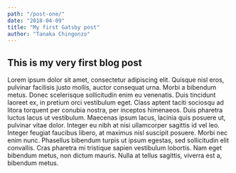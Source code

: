 ```yaml
---
path: "/post-one/"
date: "2018-04-09"
title: "My first Gatsby post"
author: "Tanaka Chingonzo"
---
```


## This is my very first blog post

Lorem ipsum dolor sit amet, consectetur adipiscing elit. Quisque nisl eros,
pulvinar facilisis justo mollis, auctor consequat urna. Morbi a bibendum metus.
Donec scelerisque sollicitudin enim eu venenatis. Duis tincidunt laoreet ex,
in pretium orci vestibulum eget. Class aptent taciti sociosqu ad litora torquent
per conubia nostra, per inceptos himenaeos. Duis pharetra luctus lacus ut
vestibulum. Maecenas ipsum lacus, lacinia quis posuere ut, pulvinar vitae dolor.
Integer eu nibh at nisi ullamcorper sagittis id vel leo. Integer feugiat
faucibus libero, at maximus nisl suscipit posuere. Morbi nec enim nunc.
Phasellus bibendum turpis ut ipsum egestas, sed sollicitudin elit convallis.
Cras pharetra mi tristique sapien vestibulum lobortis. Nam eget bibendum metus,
non dictum mauris. Nulla at tellus sagittis, viverra est a, bibendum metus.
